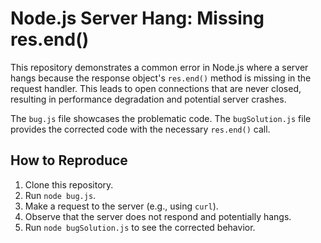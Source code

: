 # Node.js Server Hang: Missing res.end()

This repository demonstrates a common error in Node.js where a server hangs because the response object's `res.end()` method is missing in the request handler.  This leads to open connections that are never closed, resulting in performance degradation and potential server crashes.

The `bug.js` file showcases the problematic code. The `bugSolution.js` file provides the corrected code with the necessary `res.end()` call.

## How to Reproduce

1. Clone this repository.
2. Run `node bug.js`.
3. Make a request to the server (e.g., using `curl`).
4. Observe that the server does not respond and potentially hangs.
5. Run `node bugSolution.js` to see the corrected behavior.